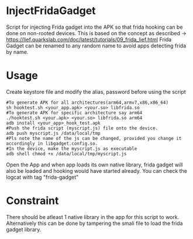 # InjectFridaGadget
Script for injecting Frida gadget into the APK so that frida hooking can be done on non-rooted devices.
This is based on the concept as described -> https://lief.quarkslab.com/doc/latest/tutorials/09_frida_lief.html
Frida Gadget can be renamed to any random name to avoid apps detecting frida by name.

# Usage
Create keystore file and modify the alias, password before using the script
```Shell
#To generate APK for all architectures(arm64,armv7,x86,x86_64)
sh hooktest.sh <your_app.apk> <your.so> libfrida.so
#To generate APK for specific architecture say arm64
./hooktest.sh <your.apk> <your.so> libfrida.so arm64
adb install <your_app>_hook_test.apk
#Push the frida script (myscript.js) file onto the device.
adb push myscript.js /data/local/tmp
#Pls note the name of the js can be changed, provided you change it accordingly in libgadget.config.so.
#In the device, make the myscript.js as executable
adb shell chmod +x /data/local/tmp/myscript.js
```

Open the App and when app loads its own native library, frida gadget will also be loaded
and hooking would have started already. You can check the logcat with tag "frida-gadget"

# Constraint
There should be atleast 1 native library in the app for this script to work. Alternatively this can be 
done by tampering the smali file to load the frida gadget library. 
